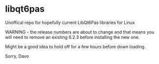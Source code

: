 # libqt6pas
Unoffical repo for hopefully current LibQt6Pas libraries for Linux

WARNING - the release numbers are about to change and that means you 
will need to remove an existing 6.2.3 before installing the new one. 

Might be a good idea to hold off for a few hours before down loading.

Sorry, Davo
